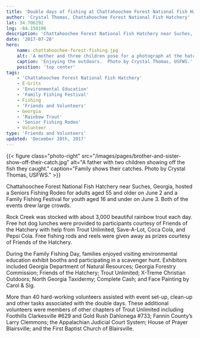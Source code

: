 ```yaml
---
title: 'Double days of fishing at Chattahoochee Forest National Fish Hatchery'
author: 'Crystal Thomas, Chattahoochee Forest National Fish Hatchery'
lat: 34.706292
lng: -84.150196
description: 'Chattahoochee Forest National Fish Hatchery near Suches, Georgia, hosted a Seniors Fishing Rodeo for adults aged 55 and older on June 2 and a Family Fishing Festival for youth aged 16 and under on June 3. Both of the events drew large crowds.'
date: '2017-07-20'
hero:
    name: chattahoochee-forest-fishing.jpg
    alt: 'A mother and three children pose for a photograph at the hatchery.'
    caption: 'Enjoying the outdoors.  Photo by Crystal Thomas, USFWS.'
    position: 'top center'
tags:
    - 'Chattahoochee Forest National Fish Hatchery'
    - E-Grits
    - 'Environmental Education'
    - 'Family Fishing Festival'
    - Fishing
    - 'Friends and Volunteers'
    - Georgia
    - 'Rainbow Trout'
    - 'Senior Fishing Rodeo'
    - Volunteer
type: 'Friends and Volunteers'
updated: 'December 28th, 2017'
---
```


{{< figure class="photo-right" src="/images/pages/brother-and-sister-show-off-their-catch.jpg" alt="A father with two children showing off the fish they caught." caption="Family shows their catches.  Photo by Crystal Thomas, USFWS." >}}

Chattahoochee Forest National Fish Hatchery near Suches, Georgia, hosted a Seniors Fishing Rodeo for adults aged 55 and older on June 2 and a Family Fishing Festival for youth aged 16 and under on June 3. Both of the events drew large crowds. 

Rock Creek was stocked with about 3,000 beautiful rainbow trout each day. Free hot dog lunches were provided to participants courtesy of Friends of the Hatchery with help from Trout Unlimited, Save-A-Lot, Coca Cola, and Pepsi Cola. Free fishing rods and reels were given away as prizes courtesy of Friends of the Hatchery.

During the Family Fishing Day, families enjoyed visiting environmental education exhibit booths and participating in a scavenger hunt. Exhibitors included Georgia Department of Natural Resources; Georgia Forestry Commission; Friends of the Hatchery; Trout Unlimited; X-Treme Christian Outdoors; North Georgia Taxidermy; Complete Cash; and Face Painting by Carol & Sig. 

More than 40 hard-working volunteers assisted with event set-up, clean-up and other tasks associated with the double days. These additional volunteers were members of other chapters of Trout Unlimited including Foothills Clarkesville #629 and Gold Rush Dahlonega #733; Fannin County’s Larry Clemmons; the Appalachian Judicial Court System; House of Prayer Blairsville; and the First Baptist Church of Blairsville.
